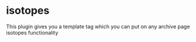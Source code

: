 isotopes
========

This plugin gives you a template tag which you can put on any archive page isotopes functionality 